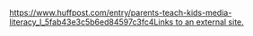 [https://www.huffpost.com/entry/parents-teach-kids-media-literacy_l_5fab43e3c5b6ed84597c3fc4Links to an external site.](https://www.huffpost.com/entry/parents-teach-kids-media-literacy_l_5fab43e3c5b6ed84597c3fc4)
